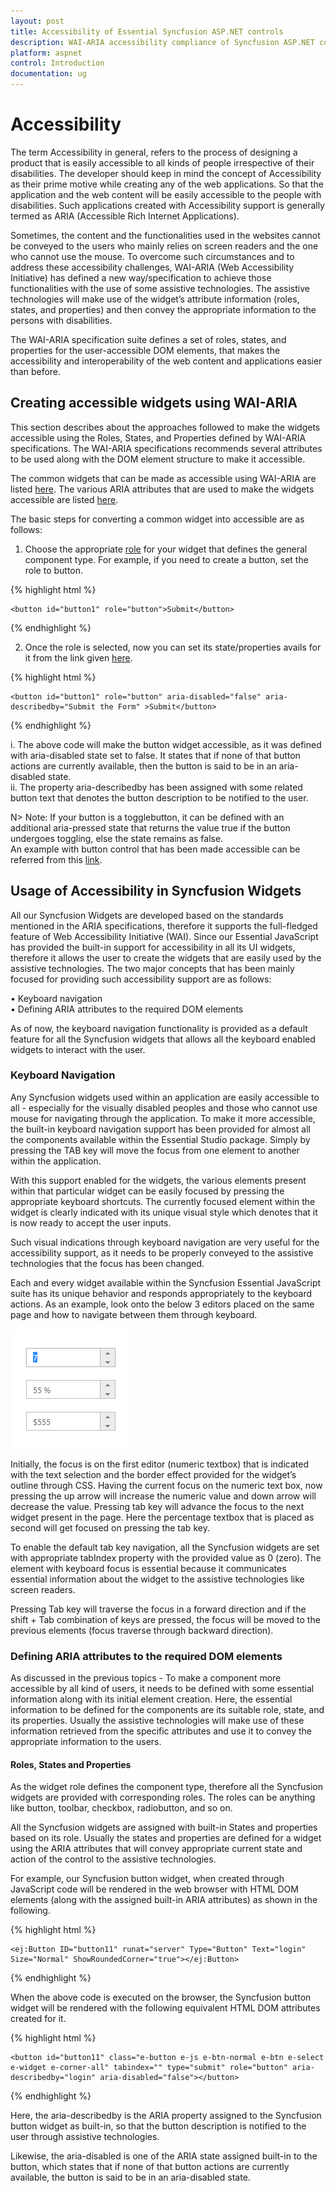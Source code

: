 ```yaml
---
layout: post
title: Accessibility of Essential Syncfusion ASP.NET controls
description: WAI-ARIA accessibility compliance of Syncfusion ASP.NET controls
platform: aspnet
control: Introduction
documentation: ug
---
```


# Accessibility

The term Accessibility in general, refers to the process of designing a product that is easily accessible to all kinds of people irrespective of their disabilities. The developer should keep in mind the concept of Accessibility as their prime motive while creating any of the web applications. So that the application and the web content will be easily accessible to the people with disabilities. Such applications created with Accessibility support is generally termed as ARIA (Accessible Rich Internet Applications).

Sometimes, the content and the functionalities used in the websites cannot be conveyed to the users who mainly relies on screen readers and the one who cannot use the mouse. To overcome such circumstances and to address these accessibility challenges, WAI-ARIA (Web Accessibility Initiative) has defined a new way/specification to achieve those functionalities with the use of some assistive technologies. The assistive technologies will make use of the widget’s attribute information (roles, states, and properties) and then convey the appropriate information to the persons with disabilities.

The WAI-ARIA specification suite defines a set of roles, states, and properties for the user-accessible DOM elements, that makes the accessibility and interoperability of the web content and applications easier than before.

## Creating accessible widgets using WAI-ARIA

This section describes about the approaches followed to make the widgets accessible using the Roles, States, and Properties defined by WAI-ARIA specifications. The WAI-ARIA specifications recommends several attributes to be used along with the DOM element structure to make it accessible.

The common widgets that can be made as accessible using WAI-ARIA are listed [here](https://www.w3.org/TR/wai-aria-practices-1.1/). The various ARIA attributes that are used to make the widgets accessible are listed [here](https://msdn.microsoft.com/en-us/library/hh801958%28v=vs.85%29.aspx).

The basic steps for converting a common widget into accessible are as follows:

1.	Choose the appropriate [role](https://www.w3.org/WAI/PF/aria/roles.html) for your widget that defines the general component type. For example, if you need to create a button, set the role to button.

{% highlight html %}

    <button id="button1" role="button">Submit</button>

{% endhighlight %}

2.	Once the role is selected, now you can set its state/properties avails for it from the link given [here](https://www.w3.org/WAI/PF/aria/states_and_properties#aria-describedby).

{% highlight html %}

    <button id="button1" role="button" aria-disabled="false" aria-describedby="Submit the Form" >Submit</button>

{% endhighlight %}

i.	The above code will make the button widget accessible, as it was defined with aria-disabled state set to false. It states that if none of that button actions are currently available, then the button is said to be in an aria-disabled state. <BR>
ii.	The property aria-describedby has been assigned with some related button text that denotes the button description to be notified to the user.

N> Note: If your button is a togglebutton, it can be defined with an additional aria-pressed state that returns the value true if the button undergoes toggling, else the state remains as false.<BR>
An example with button control that has been made accessible can be referred from this [link](http://www.oaa-accessibility.org/examplep/button1/).

## Usage of Accessibility in Syncfusion Widgets

All our Syncfusion Widgets are developed based on the standards mentioned in the ARIA specifications, therefore it supports the full-fledged feature of Web Accessibility Initiative (WAI). Since our Essential JavaScript has provided the built-in support for accessibility in all its UI widgets, therefore it allows the user to create the widgets that are easily used by the assistive technologies. The two major concepts that has been mainly focused for providing such accessibility support are as follows:

•	Keyboard navigation <BR>
•	Defining ARIA attributes to the required DOM elements <BR>

As of now, the keyboard navigation functionality is provided as a default feature for all the Syncfusion widgets that allows all the keyboard enabled widgets to interact with the user.

### Keyboard Navigation

Any Syncfusion widgets used within an application are easily accessible to all - especially for the visually disabled peoples and those who cannot use mouse for navigating through the application. To make it more accessible, the built-in keyboard navigation support has been provided for almost all the components available within the Essential Studio package. Simply by pressing the TAB key will move the focus from one element to another within the application.

With this support enabled for the widgets, the various elements present within that particular widget can be easily focused by pressing the appropriate keyboard shortcuts. The currently focused element within the widget is clearly indicated with its unique visual style which denotes that it is now ready to accept the user inputs.

Such visual indications through keyboard navigation are very useful for the accessibility support, as it needs to be properly conveyed to the assistive technologies that the focus has been changed.

Each and every widget available within the Syncfusion Essential JavaScript suite has its unique behavior and responds appropriately to the keyboard actions. As an example, look onto the below 3 editors placed on the same page and how to navigate between them through keyboard.

 ![](Core_images/Accessibility1.png)

Initially, the focus is on the first editor (numeric textbox) that is indicated with the text selection and the border effect provided for the widget’s outline through CSS.
Having the current focus on the numeric text box, now pressing the up arrow will increase the numeric value and down arrow will decrease the value. Pressing tab key will advance the focus to the next widget present in the page. Here the percentage textbox that is placed as second will get focused on pressing the tab key.

To enable the default tab key navigation, all the Syncfusion widgets are set with appropriate tabIndex property with the provided value as 0 (zero). The element with keyboard focus is essential because it communicates essential information about the widget to the assistive technologies like screen readers.

Pressing Tab key will traverse the focus in a forward direction and if the shift + Tab combination of keys are pressed, the focus will be moved to the previous elements (focus traverse through backward direction).

### Defining ARIA attributes to the required DOM elements

As discussed in the previous topics - To make a component more accessible by all kind of users, it needs to be defined with some essential information along with its initial element creation. Here, the essential information to be defined for the components are its suitable role, state, and its properties. Usually the assistive technologies will make use of these information retrieved from the specific attributes and use it to convey the appropriate information to the users.

#### Roles, States and Properties

As the widget role defines the component type, therefore all the Syncfusion widgets are provided with corresponding roles. The roles can be anything like button, toolbar, checkbox, radiobutton, and so on.

All the Syncfusion widgets are assigned with built-in States and properties based on its role. Usually the states and properties are defined for a widget using the ARIA attributes that will convey appropriate current state and action of the control to the assistive technologies.

For example, our Syncfusion button widget, when created through JavaScript code will be rendered in the web browser with HTML DOM elements (along with the assigned built-in ARIA attributes) as shown in the following.

{% highlight html %}

    <ej:Button ID="button11" runat="server" Type="Button" Text="login" Size="Normal" ShowRoundedCorner="true"></ej:Button>

{% endhighlight %}

When the above code is executed on the browser, the Syncfusion button widget will be rendered with the following equivalent HTML DOM attributes created for it.

{% highlight html %}

    <button id="button11" class="e-button e-js e-btn-normal e-btn e-select e-widget e-corner-all" tabindex="" type="submit" role="button" aria-describedby="login" aria-disabled="false"></button>

{% endhighlight %}

Here, the aria-describedby is the ARIA property assigned to the Syncfusion button widget as built-in, so that the button description is notified to the user through assistive technologies.

Likewise, the aria-disabled is one of the ARIA state assigned built-in to the button, which states that if none of that button actions are currently available, the button is said to be in an aria-disabled state.

